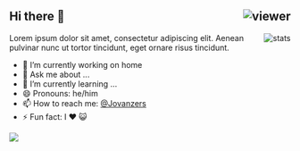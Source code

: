 ## Hi there 👋 <img align="right" src="https://komarev.com/ghpvc/?username=jovanzers&style=flat&color=blueviolet" alt="viewer" />

<img align="right" src="https://github-readme-stats.vercel.app/api?username=jovanzers&show_icons=true&theme=radical&include_all_commits=true&count_private=true" alt="stats" />

Lorem ipsum dolor sit amet, consectetur adipiscing elit. Aenean pulvinar nunc ut tortor tincidunt, eget ornare risus tincidunt.

- 🔭 I’m currently working on home
- 💬 Ask me about ...
- 🌱 I’m currently learning ...
- 😄 Pronouns: he/him
- 📫 How to reach me: [@Jovanzers](https://twitter.com/jovanzers)
- ⚡ Fun fact: I ❤️ 😺

<img src="https://github-readme-stats.vercel.app/api/top-langs/?username=jovanzers&layout=compact&theme=radical&card_width=800" />

<!-- <a href="https://github.com/WinTenDev/WinTenBot.NET">
  <img align="left" src="https://github-readme-stats.vercel.app/api/pin/?username=WinTenDev&repo=WinTenBot.NET&theme=radical" />
</a>
<a href="https://github.com/WinTenDev/WinNetMeter">
  <img align="left" src="https://github-readme-stats.vercel.app/api/pin/?username=WinTenDev&repo=WinNetMeter&theme=radical" />
</a> --!>

